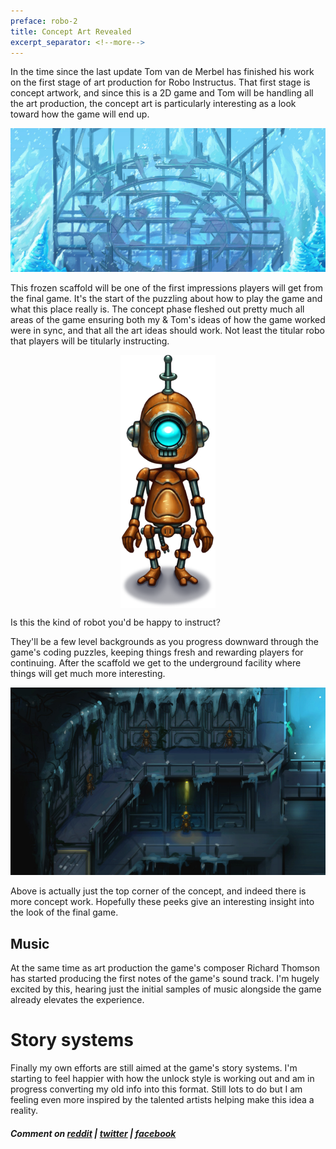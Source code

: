 ```yaml
---
preface: robo-2
title: Concept Art Revealed
excerpt_separator: <!--more-->
---
```

In the time since the last update Tom van de Merbel has finished his work on the first stage of art production for Robo Instructus. That first stage is concept artwork, and since this is a 2D game and Tom will be handling all the art production, the concept art is particularly interesting as a look toward how the game will end up.

![](/assets/2018-10-05/scaffold-concept.jpg "Brrrrrrrrrgh!")

 <!--more-->
This frozen scaffold will be one of the first impressions players will get from the final game. It's the start of the puzzling about how to play the game and what this place really is. The concept phase fleshed out pretty much all areas of the game ensuring both my & Tom's ideas of how the game worked were in sync, and that all the art ideas should work. Not least the titular robo that players will be titularly instructing.

<p align="center">
  <img align="center" src="/assets/2018-10-05/robo-concept.png" title="One eye will help explain why he keeps falling off the levels too..." />
</p>

Is this the kind of robot you'd be happy to instruct?

They'll be a few level backgrounds as you progress downward through the game's coding puzzles, keeping things fresh and rewarding players for continuing. After the scaffold we get to the underground facility where things will get much more interesting.

![](/assets/2018-10-05/underground-concept-portion.jpg "Inside the facility")

Above is actually just the top corner of the concept, and indeed there is more concept work. Hopefully these peeks give an interesting insight into the look of the final game.

## Music
At the same time as art production the game's composer Richard Thomson has started producing the first notes of the game's sound track. I'm hugely excited by this, hearing just the initial samples of music alongside the game already elevates the experience.

# Story systems
Finally my own efforts are still aimed at the game's story systems. I'm starting to feel happier with how the unlock style is working out and am in progress converting my old info into this format. Still lots to do but I am feeling even more inspired by the talented artists helping make this idea a reality.

##### Comment on [reddit](https://www.reddit.com/r/devblogs/comments/9lo078/robo_instructus_concept_art_revealed/) | [twitter](https://twitter.com/bigabgames/status/1048252706807341056) | [facebook](https://www.facebook.com/bigabgames/posts/2099456196808423)
